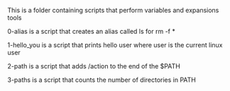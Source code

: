 This is a folder containing scripts that perform variables and expansions tools

0-alias is a script that creates an alias called ls for rm -f *

1-hello_you is a script that prints hello user where user is the current linux user

2-path is a script that adds /action to the end of the $PATH

3-paths is a script that counts the number of directories in PATH

